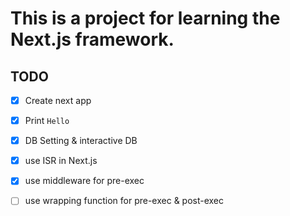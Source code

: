 # This is a project for learning the Next.js framework.

## TODO
- [x] Create next app
- [x] Print ```Hello```
- [x] DB Setting & interactive DB
- [x] use ISR in Next.js
- [x] use middleware for pre-exec
- [ ] use wrapping function for pre-exec & post-exec

